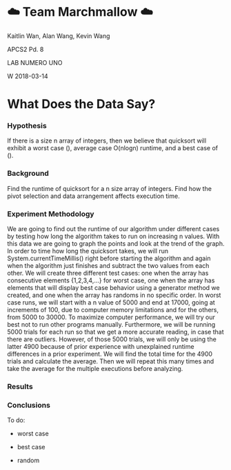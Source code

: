 # :cloud: Team Marchmallow :cloud:

Kaitlin Wan, Alan Wang, Kevin Wang

APCS2 Pd. 8

LAB NUMERO UNO 

W 2018-03-14


# What Does the Data Say?

### Hypothesis
If there is a size n array of integers, then we believe that quicksort will exhibit a worst case (), average case O(nlogn) runtime, and a best case of ().


### Background
Find the runtime of quicksort for a n size array of integers. 
Find how the pivot selection and data arrangement affects execution time.

### Experiment Methodology
We are going to find out the runtime of our algorithm under different cases by testing how long the algorithm takes to run on increasing n values. With this data we are going to graph the points and look at the trend of the graph.
In order to time how long the quicksort takes, we will run System.currentTimeMillis() right before starting the algorithm and again when the algorithm just finishes and subtract the two values from each other.
We will create three different test cases: one when the array has consecutive elements {1,2,3,4,...} for worst case, one when the array has elements that will display best case behavior using a generator method we created, and one when the array has randoms in no specific order.
In worst case runs, we will start with a n value of 5000 and end at 17000, going at increments of 100, due to computer memory limitations and for the others, from 5000 to 30000. To maximize computer performance, we will try our best not to run other programs manually. Furthermore, we will be running 5000 trials for each run so that we get a more accurate reading, in case that there are outliers.
However, of those 5000 trials, we will only be using the latter 4900 because of prior experience with unexplained runtime differences in a prior experiment. We will find the total time for the 4900 trials and calculate the average. Then we will repeat this many times and take the average for the multiple executions before analyzing.

### Results


### Conclusions







To do:

- worst case

- best case

- random

